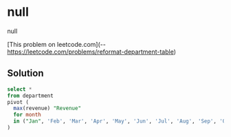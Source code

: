 # null

null

[This problem on leetcode.com](-- https://leetcode.com/problems/reformat-department-table)

## Solution

```sql
select *
from department
pivot (
  max(revenue) "Revenue"
  for month
  in ("Jan", 'Feb', 'Mar', 'Apr', 'May', 'Jun', 'Jul', 'Aug', 'Sep', 'Oct', 'Nov', 'Dec')
)
```
